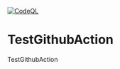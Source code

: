 [![CodeQL](https://github.com/artek-koltun/TestGithubAction/actions/workflows/codeql.yml/badge.svg)](https://github.com/artek-koltun/TestGithubAction/actions/workflows/codeql.yml)
# TestGithubAction
TestGithubAction
